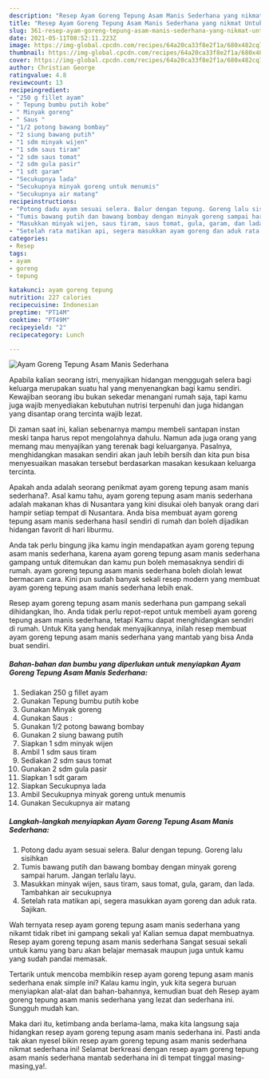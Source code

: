 ```yaml
---
description: "Resep Ayam Goreng Tepung Asam Manis Sederhana yang nikmat Untuk Jualan"
title: "Resep Ayam Goreng Tepung Asam Manis Sederhana yang nikmat Untuk Jualan"
slug: 361-resep-ayam-goreng-tepung-asam-manis-sederhana-yang-nikmat-untuk-jualan
date: 2021-05-11T08:52:11.223Z
image: https://img-global.cpcdn.com/recipes/64a20ca33f8e2f1a/680x482cq70/ayam-goreng-tepung-asam-manis-sederhana-foto-resep-utama.jpg
thumbnail: https://img-global.cpcdn.com/recipes/64a20ca33f8e2f1a/680x482cq70/ayam-goreng-tepung-asam-manis-sederhana-foto-resep-utama.jpg
cover: https://img-global.cpcdn.com/recipes/64a20ca33f8e2f1a/680x482cq70/ayam-goreng-tepung-asam-manis-sederhana-foto-resep-utama.jpg
author: Christian George
ratingvalue: 4.8
reviewcount: 13
recipeingredient:
- "250 g fillet ayam"
- " Tepung bumbu putih kobe"
- " Minyak goreng"
- " Saus "
- "1/2 potong bawang bombay"
- "2 siung bawang putih"
- "1 sdm minyak wijen"
- "1 sdm saus tiram"
- "2 sdm saus tomat"
- "2 sdm gula pasir"
- "1 sdt garam"
- "Secukupnya lada"
- "Secukupnya minyak goreng untuk menumis"
- "Secukupnya air matang"
recipeinstructions:
- "Potong dadu ayam sesuai selera. Balur dengan tepung. Goreng lalu sisihkan"
- "Tumis bawang putih dan bawang bombay dengan minyak goreng sampai harum. Jangan terlalu layu."
- "Masukkan minyak wijen, saus tiram, saus tomat, gula, garam, dan lada. Tambahkan air secukupnya"
- "Setelah rata matikan api, segera masukkan ayam goreng dan aduk rata. Sajikan."
categories:
- Resep
tags:
- ayam
- goreng
- tepung

katakunci: ayam goreng tepung 
nutrition: 227 calories
recipecuisine: Indonesian
preptime: "PT14M"
cooktime: "PT49M"
recipeyield: "2"
recipecategory: Lunch

---
```



![Ayam Goreng Tepung Asam Manis Sederhana](https://img-global.cpcdn.com/recipes/64a20ca33f8e2f1a/680x482cq70/ayam-goreng-tepung-asam-manis-sederhana-foto-resep-utama.jpg)

Apabila kalian seorang istri, menyajikan hidangan menggugah selera bagi keluarga merupakan suatu hal yang menyenangkan bagi kamu sendiri. Kewajiban seorang ibu bukan sekedar menangani rumah saja, tapi kamu juga wajib menyediakan kebutuhan nutrisi terpenuhi dan juga hidangan yang disantap orang tercinta wajib lezat.

Di zaman  saat ini, kalian sebenarnya mampu membeli santapan instan meski tanpa harus repot mengolahnya dahulu. Namun ada juga orang yang memang mau menyajikan yang terenak bagi keluarganya. Pasalnya, menghidangkan masakan sendiri akan jauh lebih bersih dan kita pun bisa menyesuaikan masakan tersebut berdasarkan masakan kesukaan keluarga tercinta. 



Apakah anda adalah seorang penikmat ayam goreng tepung asam manis sederhana?. Asal kamu tahu, ayam goreng tepung asam manis sederhana adalah makanan khas di Nusantara yang kini disukai oleh banyak orang dari hampir setiap tempat di Nusantara. Anda bisa membuat ayam goreng tepung asam manis sederhana hasil sendiri di rumah dan boleh dijadikan hidangan favorit di hari liburmu.

Anda tak perlu bingung jika kamu ingin mendapatkan ayam goreng tepung asam manis sederhana, karena ayam goreng tepung asam manis sederhana gampang untuk ditemukan dan kamu pun boleh memasaknya sendiri di rumah. ayam goreng tepung asam manis sederhana boleh diolah lewat bermacam cara. Kini pun sudah banyak sekali resep modern yang membuat ayam goreng tepung asam manis sederhana lebih enak.

Resep ayam goreng tepung asam manis sederhana pun gampang sekali dihidangkan, lho. Anda tidak perlu repot-repot untuk membeli ayam goreng tepung asam manis sederhana, tetapi Kamu dapat menghidangkan sendiri di rumah. Untuk Kita yang hendak menyajikannya, inilah resep membuat ayam goreng tepung asam manis sederhana yang mantab yang bisa Anda buat sendiri.

<!--inarticleads1-->

##### Bahan-bahan dan bumbu yang diperlukan untuk menyiapkan Ayam Goreng Tepung Asam Manis Sederhana:

1. Sediakan 250 g fillet ayam
1. Gunakan  Tepung bumbu putih kobe
1. Gunakan  Minyak goreng
1. Gunakan  Saus :
1. Gunakan 1/2 potong bawang bombay
1. Gunakan 2 siung bawang putih
1. Siapkan 1 sdm minyak wijen
1. Ambil 1 sdm saus tiram
1. Sediakan 2 sdm saus tomat
1. Gunakan 2 sdm gula pasir
1. Siapkan 1 sdt garam
1. Siapkan Secukupnya lada
1. Ambil Secukupnya minyak goreng untuk menumis
1. Gunakan Secukupnya air matang




<!--inarticleads2-->

##### Langkah-langkah menyiapkan Ayam Goreng Tepung Asam Manis Sederhana:

1. Potong dadu ayam sesuai selera. Balur dengan tepung. Goreng lalu sisihkan
1. Tumis bawang putih dan bawang bombay dengan minyak goreng sampai harum. Jangan terlalu layu.
1. Masukkan minyak wijen, saus tiram, saus tomat, gula, garam, dan lada. Tambahkan air secukupnya
1. Setelah rata matikan api, segera masukkan ayam goreng dan aduk rata. Sajikan.




Wah ternyata resep ayam goreng tepung asam manis sederhana yang nikamt tidak ribet ini gampang sekali ya! Kalian semua dapat membuatnya. Resep ayam goreng tepung asam manis sederhana Sangat sesuai sekali untuk kamu yang baru akan belajar memasak maupun juga untuk kamu yang sudah pandai memasak.

Tertarik untuk mencoba membikin resep ayam goreng tepung asam manis sederhana enak simple ini? Kalau kamu ingin, yuk kita segera buruan menyiapkan alat-alat dan bahan-bahannya, kemudian buat deh Resep ayam goreng tepung asam manis sederhana yang lezat dan sederhana ini. Sungguh mudah kan. 

Maka dari itu, ketimbang anda berlama-lama, maka kita langsung saja hidangkan resep ayam goreng tepung asam manis sederhana ini. Pasti anda tak akan nyesel bikin resep ayam goreng tepung asam manis sederhana nikmat sederhana ini! Selamat berkreasi dengan resep ayam goreng tepung asam manis sederhana mantab sederhana ini di tempat tinggal masing-masing,ya!.

